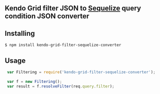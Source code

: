 ## Kendo Grid filter JSON to [Sequelize](http://docs.sequelizejs.com/en/latest/) query condition JSON converter

## Installing
	$ npm install kendo-grid-filter-sequelize-converter
 
## Usage
```javascript
 var Filtering = require('kendo-grid-filter-sequelize-converter');
 
 var f = new Filtering();
 var result = f.resolveFilter(req.query.filter);
 ```

